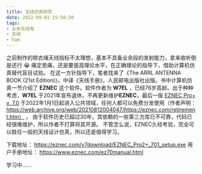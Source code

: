 ```yaml
---
title: 天线仿真研究
date: 2022-09-01 15:58:50
tags:
- 业余无线电
- 天线
- ham
---
```


之前制作的晾衣绳天线指标不太理想，基本不具备业余段的发射能力，拿来收听倒是还行 😭 痛定思痛，还是要提高理论水平，在正确理论的指导下，借助计算机仿真替代盲目试验。
在这一方针指导下，笔者找来了《The ARRL ANTENNA BOOK (21st Edition)》，中译《天线手册》，人民邮电出版社出版。书中计算机仿真一节介绍了 **EZNEC** 这个软件。软件作者为 **W7EL** ，已经76岁高龄。出于种种考虑，**W7EL** 于2021年宣布退休，不再更新维护**EZNEC**，最后一版 [EZNEC Pro+ v. 7.0](https://www.eznec.com/) 于2022年1月1日起进入公共领域，任何人都可以免费分发使用（作者声明：https://web.archive.org/web/20210812004047/https://eznec.com/retirement.htm） 。 由于软件历史已超过30年，其依赖的一些第三方库已不可靠，代码已经很难维护，所以作者不打算将其开源。
不管怎么说，EZNEC久经考验，完全可以胜任一般的天线设计仿真，所以还是值得学习。

下载地址： https://eznec.com/v7download/EZNEC_Pro2+_701_setup.exe 
用户手册地址： https://www.eznec.com/ez70manual.html 

学习中……
